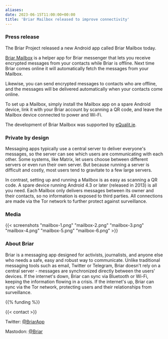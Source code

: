 ```yaml
---
aliases:
date: 2023-06-15T11:00:00+00:00
title: 'Briar Mailbox released to improve connectivity'
---
```


### Press release

The Briar Project released a new Android app called Briar Mailbox today.

[Briar Mailbox](/mailbox) is a helper app for Briar messenger that lets you
receive encrypted messages from your contacts while Briar is offline. Next
time Briar comes online it will automatically fetch the messages from your
Mailbox.

Likewise, you can send encrypted messages to contacts who are offline, and
the messages will be delivered automatically when your contacts come online.

To set up a Mailbox, simply install the Mailbox app on a spare Android device,
link it with your Briar account by scanning a QR code, and leave the Mailbox
device connected to power and Wi-Fi.

The development of Briar Mailbox was supported by
[eQualit.ie](https://equalit.ie/).

### Private by design

Messaging apps typically use a central server to deliver everyone's messages,
so the server can see which users are communicating with each other. Some
systems, like Matrix, let users choose between different servers or even run
their own server. But because running a server is difficult and costly, most
users tend to gravitate to a few large servers.

In contrast, setting up and running a Mailbox is as easy as scanning a QR
code. A spare device running Android 4.3 or later (released in 2013) is all
you need. Each Mailbox only delivers messages between its owner and their
contacts, so no information is exposed to third parties. All connections are
made via the Tor network to further protect against surveillance.

### Media

{{< screenshots
    "mailbox-1.png"
    "mailbox-2.png"
    "mailbox-3.png"
    "mailbox-4.png"
    "mailbox-5.png"
    "mailbox-6.png"
    >}}
    
### About Briar

Briar is a messaging app designed for activists, journalists, and anyone else
who needs a safe, easy and robust way to communicate.
Unlike traditional messaging tools such as email, Twitter or Telegram,
Briar doesn't rely on a central server - messages are synchronized directly
between the users' devices.
If the internet's down, Briar can sync via Bluetooth or Wi-Fi, keeping the
information flowing in a crisis.
If the internet's up, Briar can sync via the Tor network, protecting users
and their relationships from surveillance.

{{% funding %}}

{{< contact  >}}

Twitter: [@BriarApp](https://twitter.com/BriarApp)

Mastodon: [@Briar](https://fosstodon.org/@briar)
